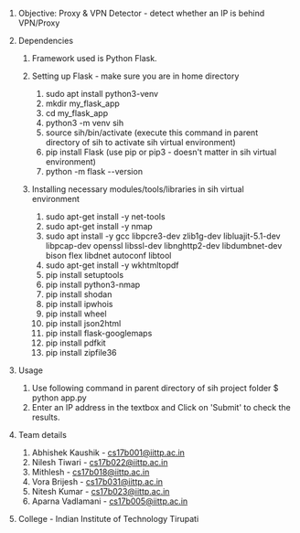 1. Objective: Proxy & VPN Detector - detect whether an IP is behind VPN/Proxy

2. Dependencies
	1. Framework used is Python Flask. 
	2. Setting up Flask - make sure you are in home directory
		1. sudo apt install python3-venv
		2. mkdir my_flask_app
		3. cd my_flask_app
		4. python3 -m venv sih
		5. source sih/bin/activate (execute this command in parent directory of sih to activate sih virtual environment)
		6. pip install Flask (use pip or pip3 - doesn't matter in sih virtual environment)
		7. python -m flask --version

	3. Installing necessary modules/tools/libraries in sih virtual environment
		1. sudo apt-get install -y net-tools
		2. sudo apt-get install -y nmap
		3. sudo apt install -y gcc libpcre3-dev zlib1g-dev libluajit-5.1-dev libpcap-dev openssl libssl-dev libnghttp2-dev libdumbnet-dev bison flex libdnet autoconf libtool
		4. sudo apt-get install -y wkhtmltopdf
		5. pip install setuptools
		6. pip install python3-nmap
		7. pip install shodan
		8. pip install ipwhois
		9. pip install wheel
		10. pip install json2html
		11. pip install flask-googlemaps
		12. pip install pdfkit
		13. pip install zipfile36

3. Usage
	1. Use following command in parent directory of sih project folder
		$ python app.py
	2. Enter an IP address in the textbox and Click on 'Submit' to check the results.

4. Team details
	1. Abhishek Kaushik - cs17b001@iittp.ac.in
	2. Nilesh Tiwari - cs17b022@iittp.ac.in
	3. Mithlesh - cs17b018@iittp.ac.in
	4. Vora Brijesh - cs17b031@iittp.ac.in
	5. Nitesh Kumar - cs17b023@iittp.ac.in
	6. Aparna Vadlamani - cs17b005@iittp.ac.in

5. College - Indian Institute of Technology Tirupati
